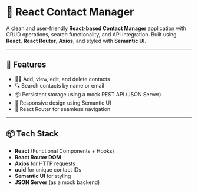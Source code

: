 # 📇 React Contact Manager

A clean and user-friendly **React-based Contact Manager** application with CRUD operations, search functionality, and API integration. Built using **React**, **React Router**, **Axios**, and styled with **Semantic UI**.

---

## 🚀 Features

- 🧑‍💼 Add, view, edit, and delete contacts
- 🔍 Search contacts by name or email
- 📦 Persistent storage using a mock REST API (JSON Server)
- 📱 Responsive design using Semantic UI
- 🔁 React Router for seamless navigation


---

## 📦 Tech Stack

- **React** (Functional Components + Hooks)
- **React Router DOM**
- **Axios** for HTTP requests
- **uuid** for unique contact IDs
- **Semantic UI** for styling
- **JSON Server** (as a mock backend)
